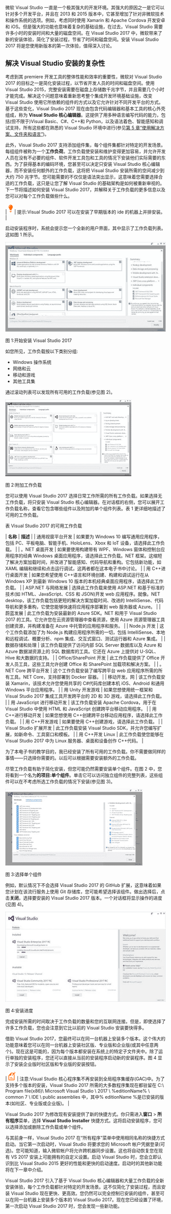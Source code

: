 微软 Visual Studio 一直是一个极其强大的开发环境。其强大的原因之一是它可以针对多个开发平台，并且在 2013 和 2015 版本中，它甚至增加了针对非微软技术和操作系统的选项。例如，考虑同时使用 Xamarin 和 Apache Cordova 开发安卓和 iOS。但是强大的功能也意味着复杂的基础设施，在过去，Visual Studio 需要许多小时的安装时间和大量的磁盘空间。在 Visual Studio 2017 中，微软带来了新的安装体验，简化了安装过程，节省了时间和磁盘空间。安装 Visual Studio 2017 将是您使用新版本的第一次体验，值得深入讨论。

## 解决 Visual Studio 安装的复杂性

考虑到其 premiere 开发工具的整体性能和效率的重要性，微软对 Visual Studio 2017 的目标之一是简化安装过程，以节省开发人员的时间和磁盘空间。使用 Visual Studio 2015，完整安装需要在磁盘上存储数千兆字节，并且需要几个小时才能完成。解决这个问题意味着重新思考整个集成开发环境基础设施，改变 Visual Studio 使用它所依赖的组件的方式以及它允许针对不同开发平台的方式。基于这些变化，Visual Studio 2017 现在由包含代码编辑器和基本工具的核心外壳组成，称为 **Visual Studio 核心编辑器**。这提供了用多种语言编写代码的能力，包括(但不限于)Visual Basic、C#、C++和 Python，以及语法着色、智能感知和调试支持，所有这些都在熟悉的 Visual Studio 环境中进行(参见[第 5 章“使用解决方案、文件夹和语言”](5.html#_Chapter_5_))。

此外，Visual Studio 2017 支持添加组件集，每个组件集都针对特定的开发场景。每组组件被称为一个**工作负荷**。工作负载使安装和维护变得更加容易，并允许开发人员在没有不必要的组件、软件开发工具包和工具的情况下安装他们实际需要的东西。为了获得基本的编码环境，您甚至可以决定只安装 Visual Studio 核心编辑器，而不安装任何额外的工作负载，这将把 Visual Studio 安装所需的空间减少到大约 750 兆字节。您可能需要的不仅仅是语法突出显示，这意味着您需要选择合适的工作负载，这只是让您了解 Visual Studio 的基础架构是如何被重新审视的。下一节将描述如何安装 Visual Studio 2017，并解释关于工作负载的更多信息以及您可以对每个工作负载做些什么。

| ![](img/00003.gif) | 提示:Visual Studio 2017 可以在安装了早期版本的 ide 的机器上并排安装。 |

启动安装程序时，系统会提示您一个全新的用户界面，其中显示了工作负载列表。这如图 1 所示。

![](img/00004.jpeg)

图 1:开始安装 Visual Studio 2017

如您所见，工作负载按以下类别分组:

*   Windows 操作系统
*   网络和云
*   移动和游戏
*   其他工具集

通过滚动列表可以发现所有可用的工作负载(参见图 2)。

![](img/00005.jpeg)

图 2:附加工作负载

您可以使用 Visual Studio 2017 选择日常工作所需的所有工作负载。如果选择无工作负载，将只安装 Visual Studio 核心编辑器。在对话框的右侧，您可以展开工作负载名称，查看它包含哪些组件以及附加的单个组件列表。表 1 更详细地描述了可用的工作负载。

表 Visual Studio 2017 的可用工作负载

| **名称** | **描述** |
| 通用视窗平台开发 | 如果要为 Windows 10 编写通用应用程序，包括 PC、平板电脑、智能手机、HoloLens、Xbox 和 IoT 设备，请选择此工作负载。 |
| 。NET 桌面开发 | 如果要使用构建带有 WPF、Windows 窗体和控制台应用程序的经典 Windows 桌面应用程序，请选择此工作负载。NET 框架。这缩短了解决方案加载时间，并改进了智能感知、代码导航和重构。它包括新功能，如 XAML 编辑和继续和点击运行调试，这两者都在这本电子书中讨论。 |
| 用 C++进行桌面开发 | 如果您希望使用 C++语言和环境创建、构建和调试运行在从 Windows XP 到最新 Windows 10 版本的本机经典桌面应用程序，请选择此工作负载。 |
| ASP.NET 与网络发展 | 选择此工作负载来使用 ASP.NET 和基于标准的技术(如 HTML、JavaScript、CSS 和 JSON)开发 web 应用程序。就像。NET desktop，该工作负载包括更短的解决方案加载时间、改进的 IntelliSense、代码导航和更多重构，它使您能够快速将应用程序部署到 web 服务器或 Azure。 |
| 蔚蓝发展 | 此工作负载为安装最新的 Azure SDK。NET 和用于 Visual Studio 2017 的工具。它允许您在云资源管理器中查看资源，使用 Azure 资源管理器工具创建资源，并构建准备在 Azure 中托管的应用程序和服务。 |
| Node.js 开发 | 这个工作负载添加了为 Node.js 构建应用程序所需的一切，包括 IntelliSense、本地和远程调试、概要分析、npm 集成、交互式窗口、测试运行器和 Azure 集成。 |
| 数据存储和处理 | 该工作负载提供了访问内部 SQL Server 数据库以及 Azure 和 Azure 数据湖资源上的 SQL 数据库的工具。它还在 Azure 上提供对 U-SQL、Hive 和大数据的支持。 |
| Office/SharePoint 开发 | 此工作负载提供了 Office 开发人员工具，这些工具允许创建 Office 和 SharePoint 加载项和解决方案。 |
| 。NET Core 跨平台开发 | 这个工作负载安装了编写跨平台 web 应用程序所需的所有工具。NET Core，支持部署到 Docker 容器。 |
| 移动开发。网 | 该工作负载安装 Xamarin，该技术允许您使用共享的 C#代码库创建本机 iOS、Android 和通用 Windows 平台应用程序。 |
| 用 Unity 开发游戏 | 如果您想使用统一框架和 Visual Studio 2017 集成工具开发跨平台的 2D 和 3D 游戏，请选择此工作负载。 |
| 用 JavaScript 进行移动开发 | 该工作负载安装 Apache Cordova，用于在 Visual Studio 中使用 HTML 和 JavaScript 创建跨平台移动应用程序。 |
| 用 C++进行移动开发 | 如果您想使用 C++创建跨平台移动应用程序，请选择此工作负载。 |
| 用 C++开发游戏 | 如果要使用 C++创建游戏，请选择此工作负载。 |
| Visual Studio 扩展开发 | 此工作负载安装 Visual Studio SDK，并允许您编写扩展，如新命令、工具窗口和模板。 |
| 用 C++开发 Linux | 此工作负载使您能够在 Visual Studio 2017 中为 Linux 服务器、桌面和设备创作 C++代码。 |

为了本电子书的教学目的，我已经安装了所有可用的工作负载。你不需要做同样的事情——只选择你需要的。以后可以根据需要安装额外的工作负载。

尽管工作负载有助于简化安装，但您可能仍然需要安装单个组件。在图 2 中，您将看到一个名为**的项目:单个组件**。单击它可以访问独立组件的完整列表，这些组件可以在不考虑所选工作负载的情况下安装(参见图 3)。

![](img/00006.jpeg)

图 3:选择单个组件

例如，默认情况下不会选择 Visual Studio 2017 的 GitHub 扩展，这意味着如果您计划在该流行服务上使用 Git 存储库，您可能希望选择该组件。做出选择后，点击**关闭**，选择要安装的 Visual Studio 2017 版本。一个对话框将显示操作的进度(见图 4)。

![](img/00007.jpeg)

图 4:安装进度

完成安装所需的时间取决于工作负载的数量和您的互联网连接。但是，即使选择了许多工作负载，您也会注意到它比以前的 Visual Studio 安装要快得多。

借助 Visual Studio 2017，您最终可以在同一台机器上安装多个版本。这个伟大的功能意味着您可以在同一台机器上安装社区版、专业版和企业版(或其中任意两个)。现在这是可能的，因为每个版本都安装在系统上的特定子文件夹中。除了运行单独的安装程序，您还可以直接从当前的安装程序启动新的安装程序。图 4 显示了安装企业版时社区版和专业版的安装按钮。

| ![](img/00008.gif) | 注意:Visual Studio 核心程序集不再安装到全局程序集缓存(GAC)中。为了支持多个版本的安装，Visual Studio 2017 所需的大多数程序集现在都驻留在 C:\ Program file(x86)\ Microsoft Visual Studio \ 2017 \ %editionName% \ common 7 \ IDE \ public assemblies 中，其中% editionName %是已安装的版本(如社区、专业版或企业版)。 |

Visual Studio 2017 为修改现有安装提供了新的快捷方式。你只需进入**窗口** > **所有程序**菜单，选择 **Visual Studio Installer** 快捷方式。这将启动安装程序，您可以选择添加或删除工作负载或单个组件。

与其前身一样，Visual Studio 2017 在“所有程序”菜单中使用相同名称的快捷方式启动。当它第一次启动时，Visual Studio 将要求您的 Microsoft 帐户凭据登录(可选)。您可能知道，输入微软帐户将允许跨机器同步设置。这也将自动恢复您在现有 VS 2017 安装上可能拥有的自定义设置。启动 Visual Studio 时，您会立即认识到比 Visual Studio 2015 更好的性能和更快的启动速度。启动时的其他新功能将在下一章中介绍。

Visual Studio 2017 引入了基于 Visual Studio 核心编辑器和大量工作负载的全新安装体验，每个工作负载都针对特定的开发场景。这不仅简化了安装过程，而且安装 Visual Studio 现在更快、更高效。您仍然可以完全控制已安装的组件，甚至可以在同一台机器上安装多个版本的 Visual Studio 2017。现在您已经设置了环境，第一次启动 Visual Studio 2017 时，您会发现一些新功能。